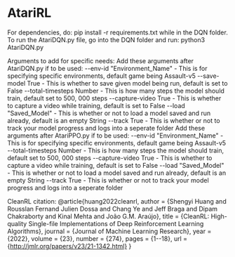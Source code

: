 # AtariRL
For dependencies, do: pip install -r requirements.txt while in the DQN folder.
To run the AtariDQN.py file, go into the DQN folder and run: python3 AtariDQN.py

Arguments to add for specific needs:
Add these arguments after AtariDQN.py if to be used:
  --env-id "Environment_Name" - This is for specifying specific environments, default game being Assault-v5
  --save-model True - This is whether to save given model being run, default is set to False
  --total-timesteps Number - This is how many steps the model should train, default set to 500, 000 steps
  --capture-video True - This is whether to capture a video while training, default is set to False
  --load "Saved_Model" - This is whether or not to load a model saved and run already, default is an empty String
  --track True - This is whether or not to track your model progress and logs into a seperate folder
Add these arguments after AtariPPO.py if to be used:
  --env-id "Environment_Name" - This is for specifying specific environments, default game being Assault-v5
  --total-timesteps Number - This is how many steps the model should train, default set to 500, 000 steps
  --capture-video True - This is whether to capture a video while training, default is set to False
  --load "Saved_Model" - This is whether or not to load a model saved and run already, default is an empty String
  --track True - This is whether or not to track your model progress and logs into a seperate folder

CleanRL citation:
@article{huang2022cleanrl,
  author  = {Shengyi Huang and Rousslan Fernand Julien Dossa and Chang Ye and Jeff Braga and Dipam Chakraborty and Kinal Mehta and João G.M. Araújo},
  title   = {CleanRL: High-quality Single-file Implementations of Deep Reinforcement Learning Algorithms},
  journal = {Journal of Machine Learning Research},
  year    = {2022},
  volume  = {23},
  number  = {274},
  pages   = {1--18},
  url     = {http://jmlr.org/papers/v23/21-1342.html}
}